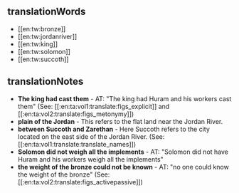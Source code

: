 ## translationWords

* [[en:tw:bronze]]
* [[en:tw:jordanriver]]
* [[en:tw:king]]
* [[en:tw:solomon]]
* [[en:tw:succoth]]

## translationNotes

* **The king had cast them** - AT: "The king had Huram and his workers cast them" (See: [[:en:ta:vol1:translate:figs_explicit]] and [[:en:ta:vol2:translate:figs_metonymy]])
* **plain of the Jordan** - This refers to the flat land near the Jordan River.
* **between Succoth and Zarethan** - Here Succoth refers to the city located on the east side of the Jordan River. (See: [[:en:ta:vol1:translate:translate_names]])
* **Solomon did not weigh all the implements** - AT: "Solomon did not have Huram and his workers weigh all the implements"
* **the weight of the bronze could not be known** - AT: "no one could know the weight of the bronze" (See: [[:en:ta:vol2:translate:figs_activepassive]])
